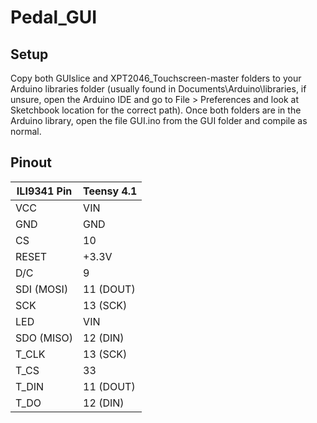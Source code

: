 # Pedal_GUI
## Setup
Copy both GUIslice and XPT2046_Touchscreen-master folders to your Arduino libraries folder (usually found in Documents\Arduino\libraries, if unsure, open the Arduino IDE and go to File > Preferences and look at Sketchbook location for the correct path). Once both folders are in the Arduino library, open the file GUI.ino from the GUI folder and compile as normal.

## Pinout

ILI9341 Pin | Teensy 4.1 |
--- | --- |
VCC | VIN |
GND | GND |
CS | 10 |
RESET | +3.3V |
D/C | 9 |
SDI (MOSI) | 11 (DOUT) |
SCK	| 13 (SCK)	|
LED | VIN |
SDO (MISO)	| 12 (DIN)	|
T_CLK | 13 (SCK)	|
T_CS | 33 |
T_DIN | 11 (DOUT)	|
T_DO | 12 (DIN)	|

